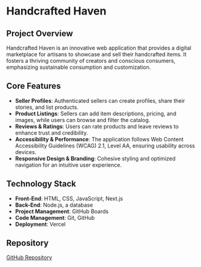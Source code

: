 # Handcrafted Haven

## Project Overview

Handcrafted Haven is an innovative web application that provides a digital marketplace for artisans to showcase and sell their handcrafted items. It fosters a thriving community of creators and conscious consumers, emphasizing sustainable consumption and customization.

## Core Features

- **Seller Profiles**: Authenticated sellers can create profiles, share their stories, and list products.
- **Product Listings**: Sellers can add item descriptions, pricing, and images, while users can browse and filter the catalog.
- **Reviews & Ratings**: Users can rate products and leave reviews to enhance trust and credibility.
- **Accessibility & Performance**: The application follows Web Content Accessibility Guidelines (WCAG) 2.1, Level AA, ensuring usability across devices.
- **Responsive Design & Branding**: Cohesive styling and optimized navigation for an intuitive user experience.

## Technology Stack

- **Front-End**: HTML, CSS, JavaScript, Next.js
- **Back-End**: Node.js, a database
- **Project Management**: GitHub Boards
- **Code Management**: Git, GitHub
- **Deployment**: Vercel

## Repository

[GitHub Repository](https://github.com/DicmaryZambrano/fullstask-force)
